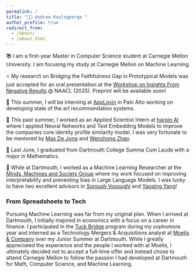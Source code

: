```yaml
---
permalink: /
title: "👋🏽 Andrew Koulogeorge "
author_profile: true
redirect_from: 
  - /about/
  - /about.html
---
```


📚 I am a first-year Master in Computer Science student at Carnegie Mellon University. I am focusing my study at Carnegie Mellon on Machine Learning.

⭐ My research on Bridging the Faithfulness Gap in Prototypical Models was just accepted for an oral presentation at the [Workshop on Insights From Negative Results](https://insights-workshop.github.io) @ NAACL (2025). Preprint will be available soon!

📱 This summer, I will be interning at [AppLovin](https://www.applovin.com) in Palo Alto working on developing state of the art recommendation systems. 

💼 This past summer, I worked as an Applied Scientist Intern at [harpin AI](https://harpin.ai) where I applied Neural Networks and Text Embedding Models to improve the companies core identity profile similarity model. I was very fortunate to be mentored by [Max De Jong](https://www.linkedin.com/in/maxwelldejong/) and [Wenzhong Zhao](https://www.linkedin.com/in/wenzhong-zhao-780a115/).

🌲 Last June, I graduated from Dartmouth College Summa Cum Laude with a major in Mathematics. 

🔬 While at Dartmouth, I worked as a Machine Learning Researcher at the [Minds, Machines and Society Group](https://www.cs.dartmouth.edu/~soroush/) where my work focused on improving interpretability and preventing bias in Large Language Models. I was lucky to have two excellent advisors in [Soroush Vosoughi](https://scholar.google.com/citations?user=45DAXkwAAAAJ&hl=en) and [Yaoqing Yang](https://sites.google.com/site/yangyaoqingcmu/)!


### From Spreadsheets to Tech
Pursuing Machine Learning was far from my original plan. When I arrived at Dartmouth, I initially majored in economics with a focus on a career in finance. I participated in the [Tuck Bridge](https://bridge.tuck.dartmouth.edu) program during my sophomore year and interned as a Technology Mergers & Acquisitions analyst at [Moelis & Company](https://www.moelis.com) over my Junior Summer at Dartmouth. While I greatly appreciated the experience and the people I worked with at Moelis, I ultimately decided not to accept a full-time offer and instead chose to attend Carnegie Mellon to follow the passion I had developed at Dartmouth for Math, Computer Science, and Machine Learning.
